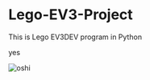 # Lego-EV3-Project
This is Lego EV3DEV program in Python

yes

![oshi](https://user-images.githubusercontent.com/91763642/236695763-6e2619c2-ecd3-4bfc-ad34-cd134397f1ae.jpg)

